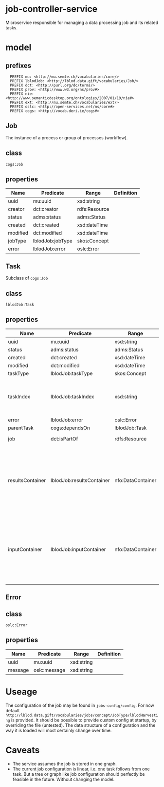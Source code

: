 # job-controller-service
Microservice responsible for managing a data processing job and its related tasks.

# model

## prefixes
```
  PREFIX mu: <http://mu.semte.ch/vocabularies/core/>
  PREFIX lblodJob: <http://lblod.data.gift/vocabularies/Job/>
  PREFIX dct: <http://purl.org/dc/terms/>
  PREFIX prov: <http://www.w3.org/ns/prov#>
  PREFIX nie: <http://www.semanticdesktop.org/ontologies/2007/01/19/nie#>
  PREFIX ext: <http://mu.semte.ch/vocabularies/ext/>
  PREFIX oslc: <http://open-services.net/ns/core#>
  PREFIX cogs: <http://vocab.deri.ie/cogs#>
```

## Job
The instance of a process or group of processes (workflow).

## class
`cogs:Job`

## properties

Name | Predicate | Range | Definition
--- | --- | --- | ---
uuid |mu:uuid | xsd:string
creator | dct:creator | rdfs:Resource
status | adms:status | adms:Status
created | dct:created | xsd:dateTime
modified | dct:modified | xsd:dateTime
jobType | lblodJob:jobType | skos:Concept
error | lblodJob:error | oslc:Error

## Task
Subclass of `cogs:Job`

## class
`lblodJob:Task`

## properties

Name | Predicate | Range | Definition
--- | --- | --- | ---
uuid |mu:uuid | xsd:string
status | adms:status | adms:Status
created | dct:created | xsd:dateTime
modified | dct:modified | xsd:dateTime
taskType | lblodJob:taskType | skos:Concept
taskIndex | lblodJob:taskIndex | xsd:string | May be used for orderering. E.g. : '1', '2.1', '2.2', '3'
error | lblodJob:error | oslc:Error
parentTask| cogs:dependsOn | lblodJob:Task
job | dct:isPartOf | rdfs:Resource | Refer to the parent job
resultsContainer | lblodJob:resultsContainer | nfo:DataContainer | An abstract type, which may be instantiated as e.g File, Graph. The consumer needs to determine how to handle it.
inputContainer | lblodJob:inputContainer | nfo:DataContainer | An abstract type, which may be instantiated as e.g File, Graph. The consumer needs to determine how to handle it.

## Error

## class
`oslc:Error`

## properties
Name | Predicate | Range | Definition
--- | --- | --- | ---
uuid |mu:uuid | xsd:string
message | oslc:message | xsd:string


# Useage
The configuration of the job may be found in `jobs-config/config`.
For now default `http://lblod.data.gift/vocabularies/jobs/concept/JobType/lblodHarvesting` is provided.
It should be possible to provide custom config at startup, by overriding the file (untested).
The data structure of a configuration and the way it is loaded will most certainly change over time.

# Caveats
- The service assumes the job is stored in one graph.
- The current job configuration is linear, i.e. one task follows from one task. But a tree or graph like job configuration should perfectly be feasible in the future. Without changing the model.

